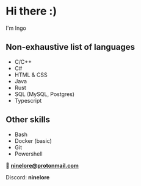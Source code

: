 # Hi there :)

I'm Ingo

## Non-exhaustive list of languages

- C/C++
- C#
- HTML & CSS
- Java
- Rust
- SQL (MySQL, Postgres)
- Typescript

## Other skills

- Bash
- Docker (basic)
- Git
- Powershell

📧 **ninelore@protonmail.com**

Discord: **ninelore**
